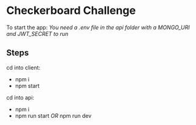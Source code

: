 # Checkerboard Challenge

To start the app:
*You need a .env file in the api folder with a MONGO_URI and JWT_SECRET to run*

Steps 
---
  cd into client:  
   * npm i  
   * npm start 
   
  cd into api:  
   * npm i  
   * npm run start *OR* npm run dev  
